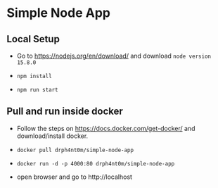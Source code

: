 # Simple Node App

## Local Setup

- Go to https://nodejs.org/en/download/ and download `node version 15.8.0`

- `npm install`

- `npm run start`

## Pull and run inside docker

- Follow the steps on https://docs.docker.com/get-docker/ and download/install docker.

- `docker pull drph4nt0m/simple-node-app`

- `docker run -d -p 4000:80 drph4nt0m/simple-node-app`

- open browser and go to http://localhost
